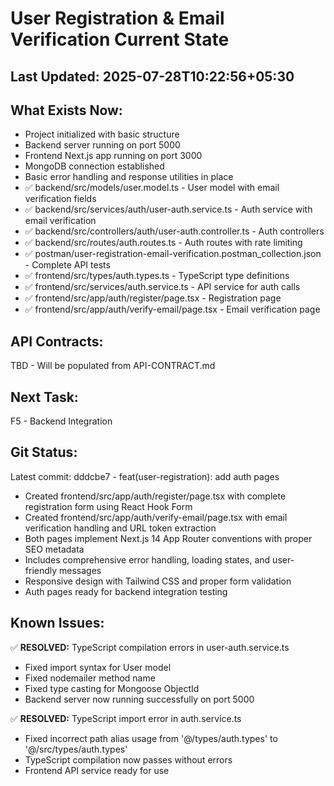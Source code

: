 # User Registration & Email Verification Current State

## Last Updated: 2025-07-28T10:22:56+05:30

## What Exists Now:
<!-- AI updates this after each task -->
- Project initialized with basic structure
- Backend server running on port 5000
- Frontend Next.js app running on port 3000
- MongoDB connection established
- Basic error handling and response utilities in place
- ✅ backend/src/models/user.model.ts - User model with email verification fields
- ✅ backend/src/services/auth/user-auth.service.ts - Auth service with email verification
- ✅ backend/src/controllers/auth/user-auth.controller.ts - Auth controllers
- ✅ backend/src/routes/auth.routes.ts - Auth routes with rate limiting
- ✅ postman/user-registration-email-verification.postman_collection.json - Complete API tests
- ✅ frontend/src/types/auth.types.ts - TypeScript type definitions
- ✅ frontend/src/services/auth.service.ts - API service for auth calls
- ✅ frontend/src/app/auth/register/page.tsx - Registration page
- ✅ frontend/src/app/auth/verify-email/page.tsx - Email verification page

## API Contracts:
<!-- Copy from API-CONTRACT.md once created -->
TBD - Will be populated from API-CONTRACT.md

## Next Task: 
F5 - Backend Integration

## Git Status:
<!-- Last commit hash and message -->
Latest commit: dddcbe7 - feat(user-registration): add auth pages
- Created frontend/src/app/auth/register/page.tsx with complete registration form using React Hook Form
- Created frontend/src/app/auth/verify-email/page.tsx with email verification handling and URL token extraction
- Both pages implement Next.js 14 App Router conventions with proper SEO metadata
- Includes comprehensive error handling, loading states, and user-friendly messages
- Responsive design with Tailwind CSS and proper form validation
- Auth pages ready for backend integration testing

## Known Issues:
<!-- Any problems discovered -->
✅ **RESOLVED:** TypeScript compilation errors in user-auth.service.ts
- Fixed import syntax for User model
- Fixed nodemailer method name
- Fixed type casting for Mongoose ObjectId
- Backend server now running successfully on port 5000

✅ **RESOLVED:** TypeScript import error in auth.service.ts
- Fixed incorrect path alias usage from '@/types/auth.types' to '@/src/types/auth.types'
- TypeScript compilation now passes without errors
- Frontend API service ready for use
